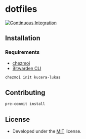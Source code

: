 # dotfiles

[![Continuous Integration](https://github.com/kucera-lukas/dotfiles/actions/workflows/ci.yml/badge.svg)](https://github.com/kucera-lukas/dotfiles/actions/workflows/ci.yml)

## Installation

### Requirements
* [chezmoi](https://www.chezmoi.io/)
* [Bitwarden CLI](https://bitwarden.com/help/cli/)

```sh
chezmoi init kucera-lukas
```

## Contributing

```sh
pre-commit install
```

## License
*  Developed under the [MIT](https://github.com/kucera-lukas/dotfiles/blob/main/LICENSE) license.
